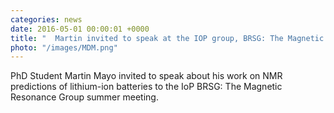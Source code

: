 ```yaml
---
categories: news
date: 2016-05-01 00:00:01 +0000
title: "  Martin invited to speak at the IOP group, BRSG: The Magnetic Resonance Group, 2nd August 2016"
photo: "/images/MDM.png"
---
```


 PhD Student Martin Mayo invited to speak about his work on NMR predictions of lithium-ion batteries to the IoP BRSG: The Magnetic Resonance Group summer meeting.
